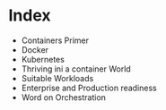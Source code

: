 # Index
- Containers Primer
- Docker
- Kubernetes
- Thriving ini a container World
- Suitable Workloads
- Enterprise and Production readiness
- Word on Orchestration

